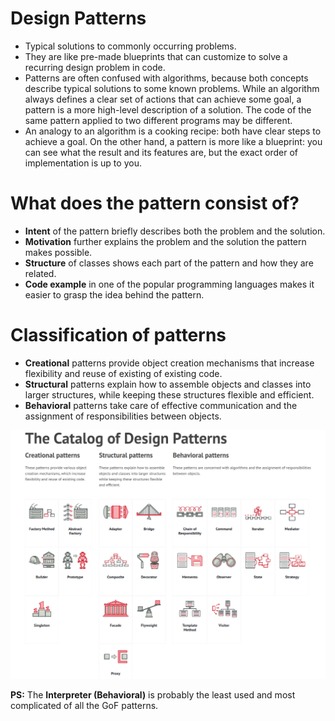# Design Patterns
- Typical solutions to commonly occurring problems.
- They are like pre-made blueprints that can customize to solve a recurring design problem in code.
- Patterns are often confused with algorithms, because both concepts describe typical solutions to some known problems. While an algorithm always defines a clear set of actions that can achieve some goal, a pattern is a more high-level description of a solution. The code of the same pattern applied to two different programs may be different.
- An analogy to an algorithm is a cooking recipe: both have clear steps to achieve a goal. On the other hand, a pattern is more like a blueprint: you can see what the result and its features are, but the exact order of implementation is up to you.

# What does the pattern consist of?
- **Intent** of the pattern briefly describes both the problem and the solution.
- **Motivation** further explains the problem and the solution the pattern makes possible.
- **Structure** of classes shows each part of the pattern and how they are related.
- **Code example** in one of the popular programming languages makes it easier to grasp the idea behind the pattern.

# Classification of patterns
- **Creational** patterns provide object creation mechanisms that increase flexibility and reuse of existing of existing code.
- **Structural** patterns explain how to assemble objects and classes into larger structures, while keeping these structures flexible and efficient.
- **Behavioral** patterns take care of effective communication and the assignment of responsibilities between objects.

![Alt text](/design_patterns.png?raw=true "Optional Title")

**PS:** The **Interpreter (Behavioral)** is probably the least used and most complicated of all the GoF patterns.